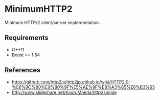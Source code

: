 MinimumHTTP2
============

Minimum HTTP/2 client/server implementation.

Requirements
------------

* C++11
* Boost >= 1.54

References
----------

* https://github.com/http2jp/http2jp.github.io/wiki/HTTP2.0-%E6%9C%80%E9%80%9F%E5%AE%9F%E8%A3%85%E6%B3%95
* http://www.slideshare.net/KaoruMaeda/http2simple
